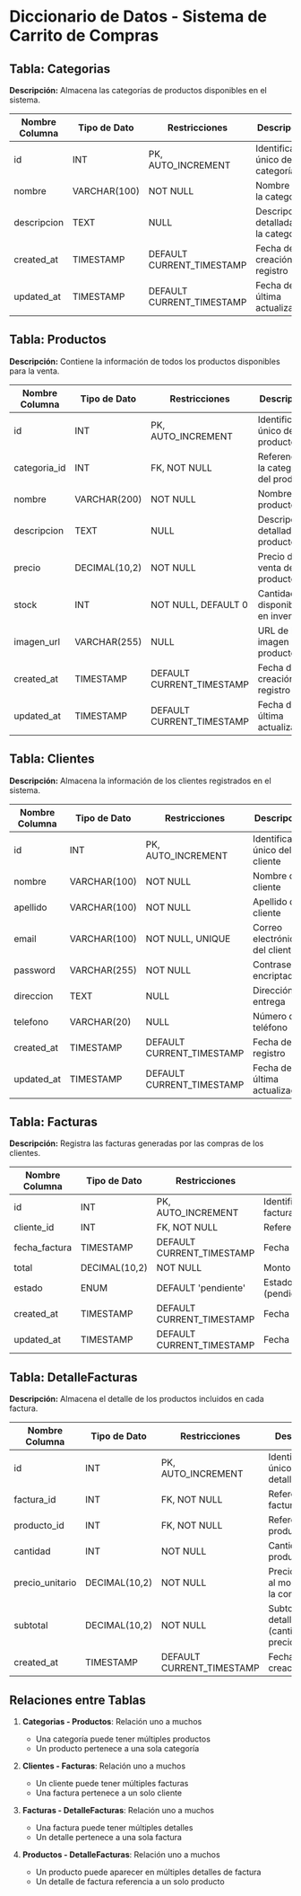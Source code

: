 # Diccionario de Datos - Sistema de Carrito de Compras

## Tabla: Categorias

**Descripción:** Almacena las categorías de productos disponibles en el sistema.

| Nombre Columna | Tipo de Dato | Restricciones | Descripción |
|----------------|--------------|---------------|-------------|
| id | INT | PK, AUTO_INCREMENT | Identificador único de la categoría |
| nombre | VARCHAR(100) | NOT NULL | Nombre de la categoría |
| descripcion | TEXT | NULL | Descripción detallada de la categoría |
| created_at | TIMESTAMP | DEFAULT CURRENT_TIMESTAMP | Fecha de creación del registro |
| updated_at | TIMESTAMP | DEFAULT CURRENT_TIMESTAMP | Fecha de última actualización |

## Tabla: Productos

**Descripción:** Contiene la información de todos los productos disponibles para la venta.

| Nombre Columna | Tipo de Dato | Restricciones | Descripción |
|----------------|--------------|---------------|-------------|
| id | INT | PK, AUTO_INCREMENT | Identificador único del producto |
| categoria_id | INT | FK, NOT NULL | Referencia a la categoría del producto |
| nombre | VARCHAR(200) | NOT NULL | Nombre del producto |
| descripcion | TEXT | NULL | Descripción detallada del producto |
| precio | DECIMAL(10,2) | NOT NULL | Precio de venta del producto |
| stock | INT | NOT NULL, DEFAULT 0 | Cantidad disponible en inventario |
| imagen_url | VARCHAR(255) | NULL | URL de la imagen del producto |
| created_at | TIMESTAMP | DEFAULT CURRENT_TIMESTAMP | Fecha de creación del registro |
| updated_at | TIMESTAMP | DEFAULT CURRENT_TIMESTAMP | Fecha de última actualización |

## Tabla: Clientes

**Descripción:** Almacena la información de los clientes registrados en el sistema.

| Nombre Columna | Tipo de Dato | Restricciones | Descripción |
|----------------|--------------|---------------|-------------|
| id | INT | PK, AUTO_INCREMENT | Identificador único del cliente |
| nombre | VARCHAR(100) | NOT NULL | Nombre del cliente |
| apellido | VARCHAR(100) | NOT NULL | Apellido del cliente |
| email | VARCHAR(100) | NOT NULL, UNIQUE | Correo electrónico del cliente |
| password | VARCHAR(255) | NOT NULL | Contraseña encriptada |
| direccion | TEXT | NULL | Dirección de entrega |
| telefono | VARCHAR(20) | NULL | Número de teléfono |
| created_at | TIMESTAMP | DEFAULT CURRENT_TIMESTAMP | Fecha de registro |
| updated_at | TIMESTAMP | DEFAULT CURRENT_TIMESTAMP | Fecha de última actualización |

## Tabla: Facturas

**Descripción:** Registra las facturas generadas por las compras de los clientes.

| Nombre Columna | Tipo de Dato | Restricciones | Descripción |
|----------------|--------------|---------------|-------------|
| id | INT | PK, AUTO_INCREMENT | Identificador único de la factura |
| cliente_id | INT | FK, NOT NULL | Referencia al cliente |
| fecha_factura | TIMESTAMP | DEFAULT CURRENT_TIMESTAMP | Fecha de emisión de la factura |
| total | DECIMAL(10,2) | NOT NULL | Monto total de la factura |
| estado | ENUM | DEFAULT 'pendiente' | Estado de la factura (pendiente/pagada/cancelada) |
| created_at | TIMESTAMP | DEFAULT CURRENT_TIMESTAMP | Fecha de creación |
| updated_at | TIMESTAMP | DEFAULT CURRENT_TIMESTAMP | Fecha de última actualización |

## Tabla: DetalleFacturas

**Descripción:** Almacena el detalle de los productos incluidos en cada factura.

| Nombre Columna | Tipo de Dato | Restricciones | Descripción |
|----------------|--------------|---------------|-------------|
| id | INT | PK, AUTO_INCREMENT | Identificador único del detalle |
| factura_id | INT | FK, NOT NULL | Referencia a la factura |
| producto_id | INT | FK, NOT NULL | Referencia al producto |
| cantidad | INT | NOT NULL | Cantidad de productos |
| precio_unitario | DECIMAL(10,2) | NOT NULL | Precio unitario al momento de la compra |
| subtotal | DECIMAL(10,2) | NOT NULL | Subtotal del detalle (cantidad * precio_unitario) |
| created_at | TIMESTAMP | DEFAULT CURRENT_TIMESTAMP | Fecha de creación |

## Relaciones entre Tablas

1. **Categorias - Productos**: Relación uno a muchos
   - Una categoría puede tener múltiples productos
   - Un producto pertenece a una sola categoría

2. **Clientes - Facturas**: Relación uno a muchos
   - Un cliente puede tener múltiples facturas
   - Una factura pertenece a un solo cliente

3. **Facturas - DetalleFacturas**: Relación uno a muchos
   - Una factura puede tener múltiples detalles
   - Un detalle pertenece a una sola factura

4. **Productos - DetalleFacturas**: Relación uno a muchos
   - Un producto puede aparecer en múltiples detalles de factura
   - Un detalle de factura referencia a un solo producto 